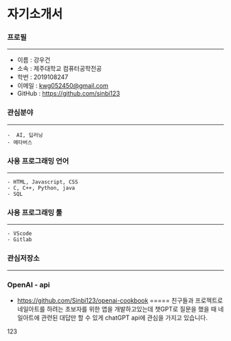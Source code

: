 # 자기소개서

### 프로필
-----
- 이름 : 강우건
- 소속 : 제주대학교 컴퓨터공학전공
- 학번 : 2019108247
- 이메일 : kwg052450@gmail.com
- GitHub : https://github.com/sinbi123

### 관심분야
-----
```
-  AI, 딥러닝
- 메타버스
```

### 사용 프로그래밍 언어
-----
```
- HTML, Javascript, CSS
- C, C++, Python, java
- SQL
```

### 사용 프로그래밍 툴
-----
```
- VScode
- Gitlab
```

### 관심저장소
-----

### OpenAI - api
- https://github.com/Sinbi123/openai-cookbook
=====
친구들과 프로젝트로 네일아트를 하려는 초보자를 위한 앱을 개발하고있는데
챗GPT로 질문을 했을 때 네일아트에 관련된 대답만 할 수 있게 chatGPT api에 관심을 가지고 있습니다.

123

